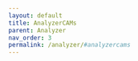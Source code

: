 ```yaml
---
layout: default
title: AnalyzerCAMs
parent: Analyzer
nav_order: 3
permalink: /analyzer/#analyzercams
---
```

